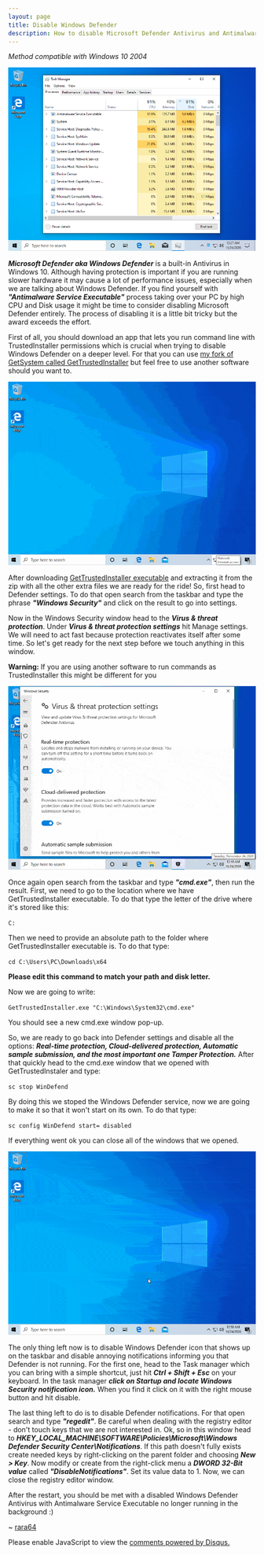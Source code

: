```yaml
---
layout: page
title: Disable Windows Defender
description: How to disable Microsoft Defender Antivirus and Antimalware Service Exucutable in Windows 10
---
```


<style>
  h1, h2, h3, h4, h5 ,h6 {
    color: rgba(255,255,255,0.8);
  }
</style>

*Method compatible with Windows 10 2004*

<img src="/wiki/images/disable-windows-defender-1.png"/>

***Microsoft Defender aka Windows Defender*** is a built-in Antivirus in Windows 10. Although having protection is important if you are running slower hardware it may cause a lot of performance issues, especially when we are talking about Windows Defender. If you find yourself with ***"Antimalware Service Executable"*** process taking over your PC by high CPU and Disk usage it might be time to consider disabling Microsoft Defender entirely. The process of disabling it is a little bit tricky but the award exceeds the effort.

First of all, you should download an app that lets you run command line with TrustedInstaller permissions which is crucial when trying to disable Windows Defender on a deeper level.
For that you can use <a href="https://github.com/rara64/GetTrustedInstaller/releases/">my fork of GetSystem called GetTrustedInstaller</a> but feel free to use another software should you want to.

<img src="/wiki/images/disable-windows-defender-2.gif"/>

After downloading <a href="https://github.com/rara64/GetTrustedInstaller/releases/">GetTrustedInstaller executable</a> and extracting it from the zip with all the other extra files we are ready for the ride! So, first head to Defender settings. To do that open search from the taskbar and type the phrase ***"Windows Security"*** and click on the result to go into settings. 

Now in the Windows Security window head to the ***Virus & threat protection***. Under ***Virus & threat protection settings*** hit Manage settings. We will need to act fast because protection reactivates itself after some time. So let's get ready for the next step before we touch anything in this window.

<p class="message">
<b>Warning:</b> If you are using another software to run commands as TrustedInstaller this might be different for you
</p>

<img src="/wiki/images/disable-windows-defender-3.gif"/>

Once again open search from the taskbar and type ***"cmd.exe"***, then run the result. First, we need to go to the location where we have GetTrustedInstaller executable. To do that type the letter of the drive where it's stored like this:

`C:`

Then we need to provide an absolute path to the folder where GetTrustedInstaller executable is. To do that type:

`cd C:\Users\PC\Downloads\x64`

**Please edit this command to match your path and disk letter.**

Now we are going to write:

`GetTrustedInstaller.exe "C:\Windows\System32\cmd.exe"`

You should see a new cmd.exe window pop-up.

So, we are ready to go back into Defender settings and disable all the options: ***Real-time protection, Cloud-delivered protection, Automatic sample submission, and the most important one Tamper Protection.*** After that quickly head to the cmd.exe window that we opened with GetTrustedInstaler and type:

`sc stop WinDefend`

By doing this we stoped the Windows Defender service, now we are going to make it so that it won't start on its own. To do that type:

`sc config WinDefend start= disabled`

If everything went ok you can close all of the windows that we opened.

<img src="/wiki/images/disable-windows-defender-4.gif"/>

The only thing left now is to disable Windows Defender icon that shows up on the taskbar and disable annoying notifications informing you that Defender is not running. For the first one, head to the Task manager which you can bring with a simple shortcut, just hit ***Ctrl + Shift + Esc*** on your keyboard. In the task manager ***click on Startup and locate Windows Security notification icon.*** When you find it click on it with the right mouse button and hit disable.

The last thing left to do is to disable Defender notifications. For that open search and type ***"regedit"***. Be careful when dealing with the registry editor - don't touch keys that we are not interested in. Ok, so in this window head to ***HKEY_LOCAL_MACHINE\SOFTWARE\Policies\Microsoft\Windows Defender Security Center\Notifications***. If this path doesn't fully exists create needed keys by right-clicking on the parent folder and choosing ***New > Key***. Now modify or create from the right-click menu a ***DWORD 32-Bit value*** called ***"DisableNotifications"***. Set its value data to 1. Now, we can close the registry editor window.

After the restart, you should be met with a disabled Windows Defender Antivirus with Antimalware Service Executable no longer running in the background :)

~ <a href="https://github.com/rara64">rara64</a>

<div id="disqus_thread"></div>
<script>
      (function() {
      var d = document, s = d.createElement('script');
      s.src = 'https://optimizer10.disqus.com/embed.js';
      s.setAttribute('data-timestamp', +new Date());
      (d.head || d.body).appendChild(s);
      })();
</script>
<noscript>Please enable JavaScript to view the <a href="https://disqus.com/?ref_noscript">comments powered by Disqus.</a></noscript>
